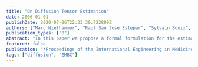 ```yaml
---
title: "On Diffusion Tensor Estimation"
date: 2006-01-01
publishDate: 2020-07-06T22:33:30.722809Z
authors: ["Marc Niethammer", "Raul San Jose Estepar", "Sylvain Bouix", "Martha Shenton", "Carl-Fredrik Westin"]
publication_types: ["0"]
abstract: "In this paper we propose a formal formulation for the estimation of Diffusion Tensors in the space of symmetric positive semidefinite (PSD) tensors. Traditionally, diffusion tensor model estimation has been carried out imposing tensor symmetry without constraints for negative eigenvalues. When diffusion weighted data does not follow the diffusion model, due to noise or signal drop, negative eigenvalues may arise. An estimation method that accounts for the positive definiteness is desirable to respect the underlying principle of diffusion. This paper proposes such an estimation method and provides a theoretical interpretation of the result. A closed-form solution is derived that is the optimal data-fit in the matrix 2-norm sense, removing the need for optimization-based tensor estimation."
featured: false
publication: "*Proceedings of the International Engineering in Medicine and Biology Conference (EMBC)*"
tags: ["diffusion", "EMBC"]
---
```


